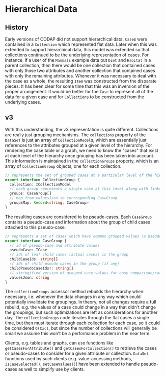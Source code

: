 # Hierarchical Data

## History

Early versions of CODAP did not support hierarchical data. `Case`s were contained in a `Collection` which represented flat data. Later when this was extended to support hierarchical data, this model was extended so that collections continued to be the underlying representation of cases. For instance, if a user of the `Mammals` example data put `Diet` and `Habitat` in a parent collection, then there would be one collection that contained cases with only those two attributes and another collection that contained cases with only the remaining attributes. Whenever it was necessary to deal with the case as a whole, the resulting `Item` was constructed from the disparate pieces. It has been clear for some time that this was an inversion of the proper arrangement. It would be better for the `Case` to represent all of the data for a given case and for `Collection`s to be constructed from the underlying cases.

## v3

With this understanding, the v3 representation is quite different. Collections are really just grouping mechanisms. The `collections` property of the `DataSet` is just an array of `CollectionModel`s, which are essentially just references to the attributes grouped at a given level of the hierarchy. For rendering the case table or a graph, we need to know the "cases" that exist at each level of the hierarchy once grouping has been taken into account. This information is maintained in the `collectionGroups` property, which is an array of `CollectionGroup` objects, one for each collection.

```typescript
// represents the set of grouped cases at a particular level of the hierarchy
export interface CollectionGroup {
  collection: ICollectionModel
  // each group represents a single case at this level along with links to child cases
  groups: CaseGroup[]
  // map from valuesJson to corresponding CaseGroup
  groupsMap: Record<string, CaseGroup>
}
```

The resulting cases are considered to be pseudo-cases. Each `CaseGroup` contains a pseudo-case and information about the group of child cases attached to this pseudo-case.

```typescript
// represents a set of cases which have common grouped values (a pseudo-case)
export interface CaseGroup {
  // id of pseudo-case and attribute values
  pseudoCase: ICase
  // ids of leaf child cases (actual cases) in the group
  childCaseIds: string[]
  // ids of child pseudo cases in the group (if any)
  childPseudoCaseIds?: string[]
  // stringified version of grouped case values for easy comparison/categorization
  valuesJson: string
}
```

The `collectionGroups` accessor method rebuilds the hierarchy when necessary, i.e. whenever the data changes in any way which could potentially invalidate the groupings. In theory, not all changes require a full rebuild, e.g. the values of a case could change in a way that didn't change the groupings, but such optimizations are left as considerations for another day. The `collectionGroups` code iterates through the flat cases a single time, but then must iterate through each collection for each case, so it could be considered `O(Cxc)`, but since the number of collections will generally be small we assume this won't be a performance problem in the near term.

Clients, e.g. tables and graphs, can use functions like `getCasesForAttribute()` and `getCasesForCollection()` to retrieve the cases or pseudo-cases to consider for a given attribute or collection. `DataSet` functions
used by such clients (e.g. value-accessing methods, `isCaseSelected()`, `setCaseValues()`) have been extended to handle pseudo-cases as well to simplify use by clients.
